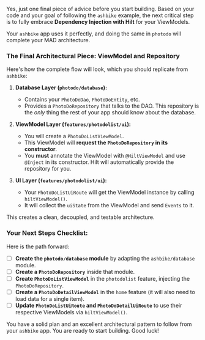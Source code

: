 Yes, just one final piece of advice before you start building. Based on your code and your goal of following the `ashbike` example, the next critical step is to fully embrace **Dependency Injection with Hilt** for your ViewModels.

Your `ashbike` app uses it perfectly, and doing the same in `photodo` will complete your MAD architecture.

### The Final Architectural Piece: ViewModel and Repository

Here's how the complete flow will look, which you should replicate from `ashbike`:

1.  **Database Layer (`photodo/database`):**
    * Contains your `PhotoDoDao`, `PhotoDoEntity`, etc.
    * Provides a `PhotoDoRepository` that talks to the DAO. This repository is the *only* thing the rest of your app should know about the database.

2.  **ViewModel Layer (`features/photodolist/ui`):**
    * You will create a `PhotoDoListViewModel`.
    * This ViewModel will **request the `PhotoDoRepository` in its constructor**.
    * You **must** annotate the ViewModel with `@HiltViewModel` and use `@Inject` in its constructor. Hilt will automatically provide the repository for you.

3.  **UI Layer (`features/photodolist/ui`):**
    * Your `PhotoDoListUiRoute` will get the ViewModel instance by calling `hiltViewModel()`.
    * It will collect the `uiState` from the ViewModel and send `Events` to it.

This creates a clean, decoupled, and testable architecture.

### Your Next Steps Checklist:

Here is the path forward:

* [ ] **Create the `photodo/database` module** by adapting the `ashbike/database` module.
* [ ] **Create a `PhotoDoRepository`** inside that module.
* [ ] **Create `PhotoDoListViewModel`** in the `photodolist` feature, injecting the `PhotoDoRepository`.
* [ ] **Create a `PhotoDoDetailViewModel`** in the `home` feature (it will also need to load data for a single item).
* [ ] **Update `PhotoDoListUiRoute` and `PhotoDoDetailUiRoute`** to use their respective ViewModels via `hiltViewModel()`.

You have a solid plan and an excellent architectural pattern to follow from your `ashbike` app. You are ready to start building. Good luck!